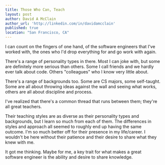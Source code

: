 ```yaml
---
title: Those Who Can, Teach
layout: post
author: David A McClain
author_url: 'http://linkedin.com/in/davidamcclain'
published: true
location: "San Francisco, CA"
---
```


I can count on the fingers of one hand, of the software engineers that I've worked with, the ones who I'd drop everything for and go work with again.

There's a range of personality types in there. Most I can joke with, but some are definitely more serious than others. Some I call friends and we hardly ever talk about code. Others "colleagues" who I know very little about.

There's a range of backgrounds too. Some are CS majors, some self-taught. Some are all about throwing ideas against the wall and seeing what works, others are all about discipline and process.

I've realized that there's a common thread that runs between them; they're all great teachers.

Their teaching styles are as diverse as their personality types and backgrounds, but I learn so much from each of them. The differences in styles and approach all seemed to roughly end up having the same outcome. I'm so much better off for their presence in my life/career. I wouldn't be here without their patience and their desire to share what they knew with me.

It got me thinking. Maybe for me, a key trait for what makes a great software engineer is the ability and desire to share knowledge. 


